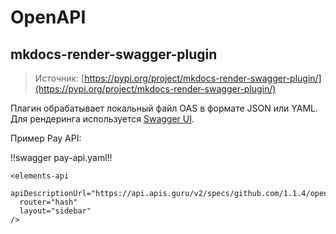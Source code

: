 # OpenAPI

## mkdocs-render-swagger-plugin

> Источник: [https://pypi.org/project/mkdocs-render-swagger-plugin/](https://pypi.org/project/mkdocs-render-swagger-plugin/)

Плагин обрабатывает локальный файл OAS в формате JSON или YAML. Для рендеринга используется [Swagger UI](https://swagger.io/tools/swagger-ui/).

Пример Pay API:

!!swagger pay-api.yaml!!

<html lang="en">
  <head>
    <meta charset="utf-8">
    <meta name="viewport" content="width=device-width, initial-scale=1, shrink-to-fit=no">
    <title>Elements in HTML</title>
    <!-- Embed elements Elements via Web Component -->
    <script src="https://unpkg.com/@stoplight/elements/web-components.min.js"></script>
    <link rel="stylesheet" href="https://unpkg.com/@stoplight/elements/styles.min.css">
  </head>
  <body>

    <elements-api
      apiDescriptionUrl="https://api.apis.guru/v2/specs/github.com/1.1.4/openapi.yaml"
      router="hash"
      layout="sidebar"
    />

  </body>
</html>